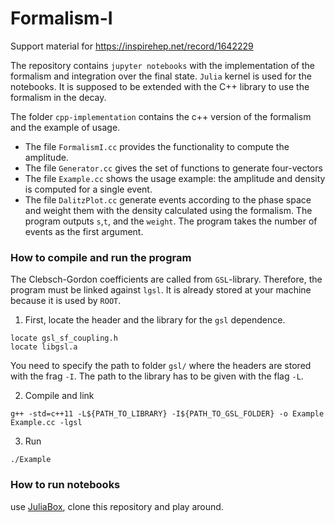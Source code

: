 # Formalism-I
Support material for https://inspirehep.net/record/1642229

The repository contains `jupyter notebooks` with the implementation of the formalism and integration over the final state.
`Julia` kernel is used for the notebooks. It is supposed to be extended with the C++ library to use the formalism in the decay.

The folder `cpp-implementation` contains the c++ version of the formalism and the example of usage.
  - The file `FormalismI.cc` provides the functionality to compute the amplitude.
  - The file `Generator.cc` gives the set of functions to generate four-vectors
  - The file `Example.cc` shows the usage example: the amplitude and density is computed for a single event.
  - The file `DalitzPlot.cc` generate events according to the phase space and weight them with the density calculated using the formalism. The program outputs `s`,`t`, and the `weight`.
The program takes the number of events as the first argument.


### How to compile and run the program
The Clebsch-Gordon coefficients are called from `GSL`-library.
Therefore, the program must be linked against `lgsl`.
It is already stored at your machine because it is used by `ROOT`.
  1. First, locate the header and the library for the `gsl` dependence.
```
locate gsl_sf_coupling.h
locate libgsl.a
```
You need to specify the path to folder `gsl/` where the headers are stored with the frag `-I`. The path to the library has to be given with the flag `-L`.

  2. Compile and link
```
g++ -std=c++11 -L${PATH_TO_LIBRARY} -I${PATH_TO_GSL_FOLDER} -o Example Example.cc -lgsl
```
  3. Run
```
./Example
```

### How to run notebooks
use [JuliaBox](https://juliabox.com), clone this repository and play around.
